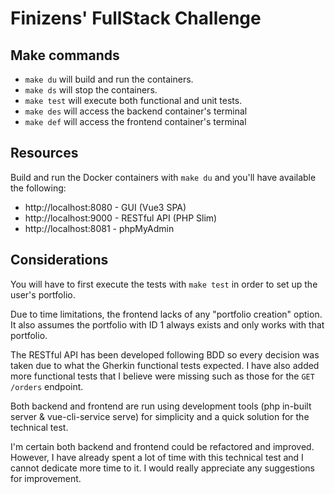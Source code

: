 # Finizens' FullStack Challenge

## Make commands

- `make du` will build and run the containers.
- `make ds` will stop the containers.
- `make test` will execute both functional and unit tests.
- `make des` will access the backend container's terminal
- `make def` will access the frontend container's terminal


## Resources

Build and run the Docker containers with `make du` and you'll have available the following:
- http://localhost:8080 - GUI (Vue3 SPA)
- http://localhost:9000 - RESTful API (PHP Slim)
- http://localhost:8081 - phpMyAdmin

## Considerations

You will have to first execute the tests with `make test` in order to set up the user's portfolio.

Due to time limitations, the frontend lacks of any "portfolio creation" option. It also assumes the portfolio with ID 1 always exists and only works with that portfolio.

The RESTful API has been developed following BDD so every decision was taken due to what the Gherkin functional tests expected. I have also added more functional tests that I believe were missing such as those for the `GET /orders` endpoint.

Both backend and frontend are run using development tools (php in-built server & vue-cli-service serve) for simplicity and a quick solution for the technical test.

I'm certain both backend and frontend could be refactored and improved. However, I have already spent a lot of time with this technical test and I cannot dedicate more time to it. I would really appreciate any suggestions for improvement.
